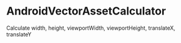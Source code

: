 # AndroidVectorAssetCalculator
Calculate width, height, viewportWidth, viewportHeight, translateX, translateY
